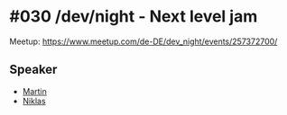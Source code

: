 # #030 /dev/night - Next level jam

Meetup: https://www.meetup.com/de-DE/dev_night/events/257372700/

## Speaker

- [Martin](https://github.com/mjainta)
- [Niklas](https://github.com/niklas-heer)
